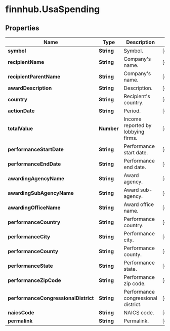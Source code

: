 # finnhub.UsaSpending

## Properties

Name | Type | Description | Notes
------------ | ------------- | ------------- | -------------
**symbol** | **String** | Symbol. | [optional] 
**recipientName** | **String** | Company&#39;s name. | [optional] 
**recipientParentName** | **String** | Company&#39;s name. | [optional] 
**awardDescription** | **String** | Description. | [optional] 
**country** | **String** | Recipient&#39;s country. | [optional] 
**actionDate** | **String** | Period. | [optional] 
**totalValue** | **Number** | Income reported by lobbying firms. | [optional] 
**performanceStartDate** | **String** | Performance start date. | [optional] 
**performanceEndDate** | **String** | Performance end date. | [optional] 
**awardingAgencyName** | **String** | Award agency. | [optional] 
**awardingSubAgencyName** | **String** | Award sub-agency. | [optional] 
**awardingOfficeName** | **String** | Award office name. | [optional] 
**performanceCountry** | **String** | Performance country. | [optional] 
**performanceCity** | **String** | Performance city. | [optional] 
**performanceCounty** | **String** | Performance county. | [optional] 
**performanceState** | **String** | Performance state. | [optional] 
**performanceZipCode** | **String** | Performance zip code. | [optional] 
**performanceCongressionalDistrict** | **String** | Performance congressional district. | [optional] 
**naicsCode** | **String** | NAICS code. | [optional] 
**permalink** | **String** | Permalink. | [optional] 



